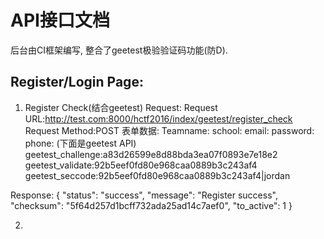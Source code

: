 # API接口文档

后台由CI框架编写, 整合了geetest极验验证码功能(防D).

## Register/Login Page:

1. Register Check(结合geetest)
Request:
Request URL:http://test.com:8000/hctf2016/index/geetest/register_check
Request Method:POST
表单数据:
Teamname:
school:
email:
password:
phone:
(下面是geetest API)
geetest_challenge:a83d26599e8d88bda3ea07f0893e7e18e2
geetest_validate:92b5eef0fd80e968caa0889b3c243af4
geetest_seccode:92b5eef0fd80e968caa0889b3c243af4|jordan


Response:
{
"status": "success",
	"message": "Register success",
	"checksum": "5f64d257d1bcff732ada25ad14c7aef0",
	"to_active": 1
}


2.
